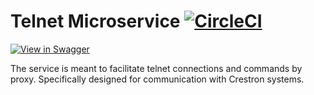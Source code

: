 # Telnet Microservice [![CircleCI](https://circleci.com/gh/byuoitav/telnet-microservice.svg?style=svg)](https://circleci.com/gh/byuoitav/telnet-microservice)

[![View in Swagger](http://jessemillar.github.io/view-in-swagger-button/button.svg)](https://byuoitav.github.io/swagger-ui/?url=https://raw.githubusercontent.com/byuoitav/telnet-microservice/master/swagger.yml)

The service is meant to facilitate telnet connections and commands by proxy. Specifically designed for communication with Crestron systems.

